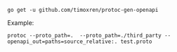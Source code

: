 ```golang
go get -u github.com/timoxren/protoc-gen-openapi
```
Example:
```bigquery
protoc --proto_path=.  --proto_path=./third_party --openapi_out=paths=source_relative:. test.proto
```